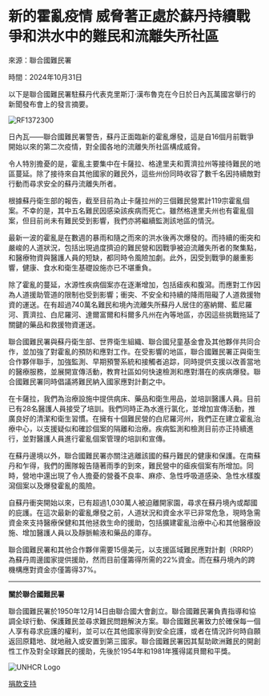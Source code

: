 # 新的霍亂疫情 威脅著正處於蘇丹持續戰爭和洪水中的難民和流離失所社區

來源：聯合國難民署

時間：2024年10月31日

以下是聯合國難民署駐蘇丹代表克里斯汀·漢布魯克在今日於日內瓦萬國宮舉行的新聞發布會上的發言摘要。

![RF1372300](https://www.unhcr.org/hk/sites/hk/files/2024-10/RF1372300.png)

日內瓦——聯合國難民署警告，蘇丹正面臨新的霍亂爆發，這是自16個月前戰爭開始以來的第二次疫情，對全國各地的流離失所社區構成威脅。

令人特別擔憂的是，霍亂主要集中在卡薩拉、格達里夫和賈濟拉州等接待難民的地區蔓延。除了接待來自其他國家的難民外，這些州份同時收容了數千名因持續敵對行動而尋求安全的蘇丹流離失所者。

根據蘇丹衛生部的報告，截至目前為止卡薩拉州的三個難民營累計119宗霍亂個案。不幸的是，其中五名難民因感染該疾病而死亡。雖然格達里夫州也有霍亂個案，但目前尚未有難民受到影響，我們亦將繼續監測該地區的情況。

最新一波的霍亂是在數週的暴雨和隨之而來的洪水後再次爆發的。而持續的衝突和嚴峻的人道狀況，包括出現過度擠迫的難民營和因戰爭被迫流離失所者的聚集點，和醫療物資與醫護人員的短缺，都同時令風險加劇。此外，因受到戰爭的嚴重影響，健康、食水和衛生基礎設施亦已不堪重負。

除了霍亂的蔓延，水源性疾病個案亦在逐漸增加，包括瘧疾和腹瀉。而應對工作因為人道援助管道的限制也受到影響；衝突、不安全和持續的降雨阻礙了人道救援物資的運送。在有超過740萬名難民和境內流離失所蘇丹人居住的塞納爾、藍尼羅河、賈濟拉、白尼羅河、達爾富爾和科爾多凡州在內等地區，亦因這些挑戰拖延了關鍵的藥品和救援物資運送。

聯合國難民署與蘇丹衛生部、世界衛生組織、聯合國兒童基金會及其他夥伴共同合作，並加強了對霍亂的預防和應對工作。在受影響的地區，聯合國難民署正與衛生合作夥伴聯手，加強監測、早期預警系統和接觸者追踪，同時提供支援以改善當地的醫療服務，並展開宣傳活動，教育社區如何快速檢測和應對潛在的疾病爆發。聯合國難民署同時倡議將難民納入國家應對計劃之中。

在卡薩拉，我們為治療設施中提供病床、藥品和衛生用品，並培訓醫護人員。目前已有28名醫護人員接受了培訓。我們同時正為水進行氯化，並增加宣傳活動，推廣良好的清潔和衛生習慣。在擁有十個難民營的白尼羅河州，我們正在建立霍亂治療中心，以支援疑似和確診個案的隔離和治療。疾病監測和檢測目前亦正持續進行，並對醫護人員進行霍亂個案管理的培訓和宣傳。

在蘇丹邊境以外，聯合國難民署亦關注逃離該國的蘇丹難民的健康和保護。在南蘇丹和乍得，我們的團隊報告隨著雨季的到來，難民營中的瘧疾個案有所增加。同時，營地中還出現了令人擔憂的營養不良率、麻疹、急性呼吸道感染、急性水樣腹瀉個案以及爆發霍亂的風險。

自蘇丹衝突開始以來，已有超過1,030萬人被迫離開家園，尋求在蘇丹境內或鄰國的庇護。在這次最新的霍亂爆發之前，人道狀況和資金水平已非常危急，現時急需資金來支持醫療保健和其他拯救生命的援助，包括擴建霍亂治療中心和其他醫療設施、增加醫護人員以及靜脈輸液和藥品的庫存。

聯合國難民署和其他合作夥伴需要15億美元，以支援區域難民應對計劃（RRRP）為蘇丹周邊國家提供援助，然而目前僅籌得所需的22%資金。而在蘇丹境內的跨機構應對資金亦僅籌得37%。

---

**關於聯合國難民署**

聯合國難民署於1950年12月14日由聯合國大會創立。聯合國難民署負責指導和協調全球行動、保護難民並尋求難民問題解決方案。聯合國難民署致力於確保每一個人享有尋求庇護的權利，並可以在其他國家得到安全庇護，或者在情況許何時自願返回原籍地、就地融入或安置到第三國家。聯合國難民署因其幫助歐洲難民的開創性工作及對全球難民的援助，先後於1954年和1981年獲得諾貝爾和平獎。

![UNHCR Logo](https://www.unhcr.org/hk/sites/hk/files/2024-06/Screenshot%202024-06-04%20at%2012.28.06.png)

[捐款支持](https://donate.unhcr.org/hk/zh-hk/general)